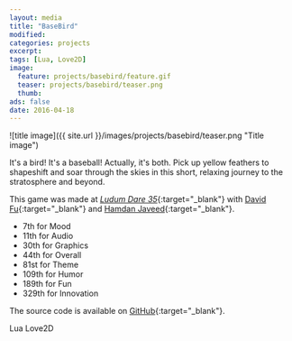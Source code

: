 ```yaml
---
layout: media
title: "BaseBird"
modified:
categories: projects
excerpt:
tags: [Lua, Love2D]
image:
  feature: projects/basebird/feature.gif
  teaser: projects/basebird/teaser.png
  thumb:
ads: false
date: 2016-04-18
---
```

![title image]({{ site.url }}/images/projects/basebird/teaser.png "Title image")

It's a bird! It's a baseball! Actually, it's both. Pick up yellow feathers to shapeshift and soar through the skies in this short, relaxing journey to the stratosphere and beyond.

This game was made at [_Ludum Dare 35_](http://ludumdare.com/compo/ludum-dare-35/?action=preview&uid=51259){:target="_blank"} with [David Fu](http://dvdfu.net){:target="_blank"} and [Hamdan Javeed](http://hamdanjaveed.com/){:target="_blank"}.

- 7th for Mood
- 11th for Audio
- 30th for Graphics
- 44th for Overall
- 81st for Theme
- 109th for Humor
- 189th for Fun
- 329th for Innovation

The source code is available on [GitHub](https://github.com/dvdfu/ld35){:target="_blank"}.

<span class="badge">Lua</span>
<span class="badge">Love2D</span>
